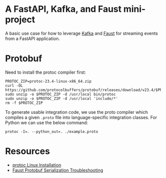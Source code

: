 # A FastAPI, Kafka, and Faust mini-project
A basic use case for how to leverage [Kafka](https://developer.confluent.io/quickstart/kafka-on-confluent-cloud/?_gl=1*54cy62*_ga*MTMzMjc1NjEyOS4xNjg4NDA2MDIx*_ga_D2D3EGKSGD*MTY4ODg0MjE5NC4xMC4xLjE2ODg4NDIyMDUuNDkuMC4w&_ga=2.79874967.1247302559.1688842194-1332756129.1688406021) and [Faust](https://faust.readthedocs.io/en/latest/playbooks/quickstart.html) for streaming events from a FastAPI application.

# Protobuf
Need to install the protoc compiler first: 
```commandline
PROTOC_ZIP=protoc-23.4-linux-x86_64.zip
curl -OL https://github.com/protocolbuffers/protobuf/releases/download/v23.4/$PROTOC_ZIP
sudo unzip -o $PROTOC_ZIP -d /usr/local bin/protoc
sudo unzip -o $PROTOC_ZIP -d /usr/local 'include/*'
rm -f $PROTOC_ZIP
```
To generate usable integration code, we use the proto compiler which compiles a given
`.proto` file into language-specific integration classes. 
For Python we can use the below command:
```commandline
protoc -I=. --python_out=. ./example.proto
```


# Resources
* [protoc Linux Installation](http://google.github.io/proto-lens/installing-protoc.html)
* [Faust Protobuf Serialization Troubleshooting](https://stackoverflow.com/questions/64686686/using-python-compiled-protobuf-pb2-as-key-and-value-serializer)
